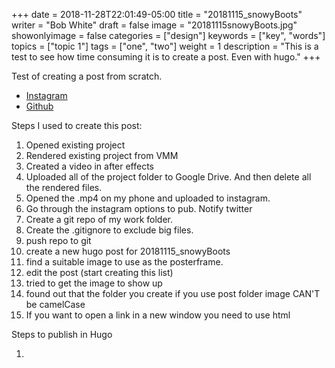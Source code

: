+++
date = 2018-11-28T22:01:49-05:00
title = "20181115_snowyBoots"
writer = "Bob White"
draft = false
image = "20181115snowyBoots.jpg"
showonlyimage = false
categories = ["design"]
keywords = ["key", "words"]
topics = ["topic 1"]
tags = ["one", "two"]
weight = 1
description = "This is a test to see how time consuming it is to create a post.  Even with hugo."
+++

Test of creating a post from scratch.

<ul>
<li><a href="https://www.instagram.com/p/Bqvu0pUHhav/" target="_blank">Instagram</a></li>
<li><a href="https://github.com/lg3bass/20181115_snowyBoots" target="_blank">Github</a></li>
</ul>

<!--more-->

Steps I used to create this post:


1. Opened existing project
2. Rendered existing project from VMM
3. Created a video in after effects
4. Uploaded all of the project folder to Google Drive.  And then delete all the rendered files.
5. Opened the .mp4 on my phone and uploaded to instagram.
6. Go through the instagram options to pub.  Notify twitter
7. Create a git repo of my work folder.
8. Create the .gitignore to exclude big files. 
9. push repo to git
10. create a new hugo post for 20181115_snowyBoots
11. find a suitable image to use as the posterframe. 
12. edit the post (start creating this list)
13. tried to get the image to show up
14. found out that the folder you create if you use post folder image CAN'T be camelCase
15. If you want to open a link in a new window you need to use html


Steps to publish in Hugo

1. 

